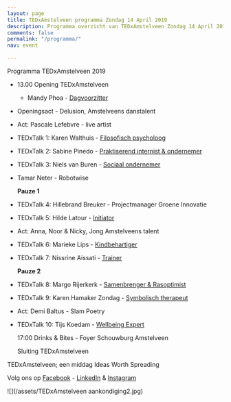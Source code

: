 ```yaml
---
layout: page
title: TEDxAmstelveen programma Zondag 14 April 2019
description: Programma overzicht van TEDxAmstelveen Zondag 14 April 2019
comments: false
permalink: "/programma/"
nav: event

---
```

Programma <span class="redx">TEDxAmstelveen</span> 2019

* 13.00 Opening TEDxAmstelveen
  * Mandy Phoa - [Dagvoorzitter](https://tedxamstelveen.com/tedxamstelveen-presenteert-dagvoorzitter-mandy-phoa/ "Mandy")
* Openingsact - Delusion, Amstelveens danstalent
* Act: Pascale Lefebvre - live artist
* TEDxTalk 1: Karen Walthuis - [Filosofisch psycholoog](https://tedxamstelveen.com/sprekers/karen-walthuis/ "Karen W")
* TEDxTalk 2: Sabine Pinedo - [Praktiserend internist & ondernemer](https://tedxamstelveen.com/sprekers/sabine-pinedo/ "Sabine")
* TEDxTalk 3: Niels van Buren - [Sociaal ondernemer](https://tedxamstelveen.com/sprekers/niels-van-buren/ "Niels")
* Tamar Neter - Robotwise

  **Pauze 1**
* TEDxTalk 4: Hillebrand Breuker - Projectmanager Groene Innovatie
* TEDxTalk 5: Hilde Latour - [Initiator](https://tedxamstelveen.com/sprekers/hilde-latour/ "Hilde")
* Act: Anna, Noor & Nicky, Jong Amstelveens talent
* TEDxTalk 6: Marieke Lips - [Kindbehartiger](https://tedxamstelveen.com/sprekers/marieke-lips/ "Marieke")
* TEDxTalk 7: Nissrine Aissati - [Trainer](https://tedxamstelveen.com/sprekers/nissrine-aissati/ "Nissrine")

  **Pauze 2**
* TEDxTalk 8: Margo Rijerkerk - [Samenbrenger & Rasoptimist](https://tedxamstelveen.com/sprekers/margo-rijerkerk/ "Margo")
* TEDxTalk 9: Karen Hamaker Zondag - [Symbolisch therapeut](https://tedxamstelveen.com/sprekers/karen-hamaker-zondag/ "Karen H")
* Act: Demi Baltus - Slam Poetry
* TEDxTalk 10: Tijs Koedam - [Wellbeing Expert](https://tedxamstelveen.com/sprekers/tijs-koedam/ "Tijs")

  17:00 Drinks & Bites - Foyer Schouwburg Amstelveen

  Sluiting TEDxAmstelveen

TEDxAmstelveen; een middag <span class="redx">Ideas Worth Spreading</span>

Volg ons op [Facebook](https://www.facebook.com/TEDxAmstelveen/ "Facebook") - [LinkedIn](https://www.linkedin.com/company/18366663/admin/ "LinkedIn") & [Instagram](https://www.instagram.com/tedxamstelveen/ "Instagram") 

![](/assets/TEDxAmstelveen aankondiging2.jpg)